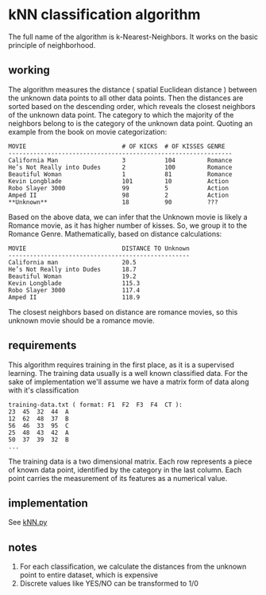 # kNN classification algorithm

The full name of the algorithm is k-Nearest-Neighbors. It works on the basic principle of neighborhood.

## working
The algorithm measures the distance ( spatial Euclidean distance ) between the unknown data points to all other data points. Then the distances are sorted based on the descending order, which reveals the closest neighbors of the unknown data point. The category to which the majority of the neighbors belong to is the category of the unknown data point. Quoting an example from the book on movie categorization:
```
MOVIE                           # OF KICKS  # OF KISSES GENRE
---------------------------------------------------------------
California Man                  3           104         Romance
He’s Not Really into Dudes      2           100         Romance
Beautiful Woman                 1           81          Romance
Kevin Longblade                 101         10          Action
Robo Slayer 3000                99          5           Action
Amped II                        98          2           Action
**Unknown**                     18          90          ???

```
Based on the above data, we can infer that the Unknown movie is likely a Romance movie, as it has higher number of kisses. So, we group it to the Romance Genre. Mathematically, based on distance calculations:
```
MOVIE                           DISTANCE TO Unknown
---------------------------------------------------
California man                  20.5
He’s Not Really into Dudes      18.7
Beautiful Woman                 19.2
Kevin Longblade                 115.3
Robo Slayer 3000                117.4
Amped II                        118.9
```
The closest neighbors based on distance are romance movies, so this unknown movie should be a romance movie.


## requirements 
This algorithm requires training in the first place, as it is a supervised learning. The training data usually is a well known classified data. For the sake of implementation we'll assume we have a matrix form of data along with it's classification

```
training-data.txt ( format: F1  F2  F3  F4  CT ):
23  45  32  44  A
12  62  48  37  B
56  46  33  95  C
25  48  43  42  A
50  37  39  32  B
...

```
The training data is a two dimensional matrix. Each row represents a piece of known data point, identified by the category in the last column. Each point carries the measurement of its features as a numerical value. 

## implementation

See [kNN.py](kNN.py)

## notes
1. For each classification, we calculate the distances from the unknown point to entire dataset, which is expensive
2. Discrete values like YES/NO can be transformed to 1/0